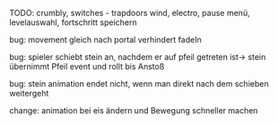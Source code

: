 TODO:
crumbly,
switches - trapdoors
wind,
electro,
pause menü,
levelauswahl,
fortschritt speichern

bug: movement gleich nach portal verhindert fadeIn

bug: spieler schiebt stein an, nachdem er auf pfeil getreten ist-> stein übernimmt Pfeil event und rollt bis Anstoß

bug: stein animation endet nicht, wenn man direkt nach dem schieben weitergeht

change: animation bei eis ändern und Bewegung schneller machen